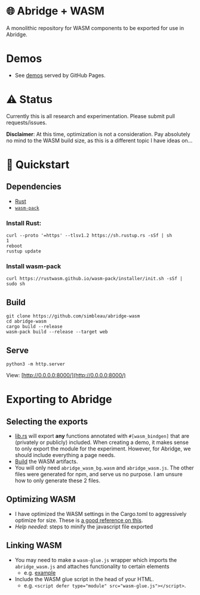 # 🌐 Abridge + WASM
A monolithic repository for WASM components to be exported for use in Abridge.

# Demos
- See [demos](https://simbleau.github.io/abridge-wasm/demos/) served by GitHub Pages.

# ⚠️ Status
Currently this is all research and experimentation. Please submit pull requests/issues.

**Disclaimer**: At this time, optimization is not a consideration. Pay absolutely no mind to the WASM build size, as this is a different topic I have ideas on...

# 🏁 Quickstart
## Dependencies
- [Rust](https://www.rust-lang.org/tools/install)
- [`wasm-pack`](https://rustwasm.github.io/wasm-pack/installer/)

### Install Rust:
```shell
curl --proto '=https' --tlsv1.2 https://sh.rustup.rs -sSf | sh
1
reboot
rustup update
```

### Install wasm-pack
```shell
curl https://rustwasm.github.io/wasm-pack/installer/init.sh -sSf | sudo sh
```

## Build
```shell
git clone https://github.com/simbleau/abridge-wasm
cd abridge-wasm
cargo build --release
wasm-pack build --release --target web
```

## Serve
```shell
python3 -m http.server
```
View: [http://0.0.0.0:8000/](http://0.0.0.0:8000/)

# Exporting to Abridge
## Selecting the exports
- [lib.rs](src/lib.rs) will export **any** functions annotated with `#[wasm_bindgen]` that are (privately or publicly) included. When creating a demo, it makes sense to only export the module for the experiment. However, for Abridge, we should include everything a page needs.
- [Build](#build) the WASM artifacts.
- You will only need `abridge_wasm_bg.wasm` and `abridge_wasm.js`. The other files were generated for npm, and serve us no purpose. I am unsure how to only generate these 2 files.

## Optimizing WASM
- I have optimized the WASM settings in the Cargo.toml to aggressively optimize for size. These is [a good reference on this](https://rustwasm.github.io/book/reference/code-size.html).
- *Help needed*: steps to minify the javascript file exported

## Linking WASM
- You may need to make a `wasm-glue.js` wrapper which imports the `abridge_wasm.js` and attaches functionality to certain elements
  - e.g. [example](demos/theme-switch/wasm-glue.js)
- Include the WASM glue script in the head of your HTML.
  - e.g. `<script defer type="module" src="wasm-glue.js"></script>`.